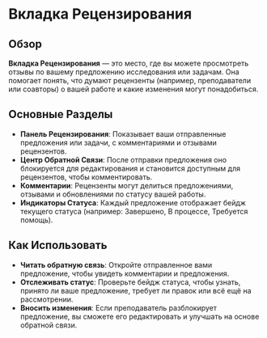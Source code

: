 # Вкладка Рецензирования

## Обзор

**Вкладка Рецензирования** — это место, где вы можете просмотреть отзывы по вашему предложению исследования или задачам. Она помогает понять, что думают рецензенты (например, преподаватели или соавторы) о вашей работе и какие изменения могут понадобиться.

## Основные Разделы

- **Панель Рецензирования**: Показывает ваши отправленные предложения или задачи, с комментариями и отзывами рецензентов.
- **Центр Обратной Связи**: После отправки предложения оно блокируется для редактирования и становится доступным для рецензентов, чтобы комментировать.
- **Комментарии**: Рецензенты могут делиться предложениями, отзывами и обновлениями по статусу вашей работы.
- **Индикаторы Статуса**: Каждый предложение отображает бейдж текущего статуса (например: Завершено, В процессе, Требуется помощь).

## Как Использовать

- **Читать обратную связь**: Откройте отправленное вами предложение, чтобы увидеть комментарии и предложения.
- **Отслеживать статус**: Проверьте бейдж статуса, чтобы узнать, принято ли ваше предложение, требует ли правок или всё ещё на рассмотрении.
- **Вносить изменения**: Если преподаватель разблокирует предложение, вы сможете его редактировать и улучшать на основе обратной связи.
